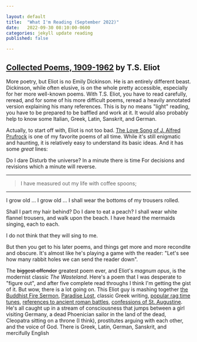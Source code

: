 ```yaml
--- 

layout: default 
title:  "What I'm Reading (September 2022)" 
date:   2022-09-30 08:10:00-0600
categories: jekyll update reading
published: false

---
```


## [Collected Poems, 1909-1962](https://www.amazon.com/T-Eliot-Collected-1909-1962-Centenary/dp/0151189781) by T.S. Eliot

More poetry, but Eliot is no Emily Dickinson.
He is an entirely different beast.
Dickinson, while often elusive, is on the whole pretty accessible, especially for her more well-known poems.
With T.S. Eliot, you have to read carefully, reread, and for some of his more difficult poems, reread a heavily annotated version explaining his many references.
This is by no means "light" reading, you have to be prepared to be baffled and work at it.
It would also probably help to know some Italian, Greek, Latin, Sanskrit, and German.

Actually, to start off with, Eliot is not too bad.
[The Love Song of J. Alfred Prufrock](https://www.poetryfoundation.org/poetrymagazine/poems/44212/the-love-song-of-j-alfred-prufrock) is one of my favorite poems of all time.
While it's still enigmatic and haunting, it is relatively easy to understand its basic ideas.
And it has some _great_ lines:

  Do I dare
  Disturb the universe?
  In a minute there is time
  For decisions and revisions which a minute will reverse.
  
-----

> I have measured out my life with coffee spoons;

----

  I grow old ... I grow old ...
  I shall wear the bottoms of my trousers rolled.
  
  Shall I part my hair behind?   Do I dare to eat a peach?
  I shall wear white flannel trousers, and walk upon the beach.
  I have heard the mermaids singing, each to each.
  
  I do not think that they will sing to me.
 
But then you get to his later poems, and things get more and more recondite and obscure.
It's almost like he's playing a game with the reader: "Let's see how many rabbit holes we can send the reader down".

The ~~biggest offender~~ greatest poem ever, and Eliot's _magnum opus_, is the modernist classic _The Wasteland_.
Here's a poem that I was desperate to "figure out", and after five complete read throughs I think I'm getting the gist of it.
But wow, there is a lot going on.
This Eliot guy is mashing together [the Buddhist Fire Sermon](https://en.wikipedia.org/wiki/%C4%80dittapariy%C4%81ya_Sutta),
[Paradise Lost](https://en.wikipedia.org/wiki/Paradise_Lost),
classic Greek writing,
[popular rag time tunes](https://wasteland.windingway.org/128/that-shakespeherian-rag),
[references to ancient roman battles](https://en.wikipedia.org/wiki/Battle_of_Mylae),
[confessions of St. Augustine](https://en.wikipedia.org/wiki/Confessions_(Augustine)).
He's all caught up in a stream of consciousness that jumps between a girl visiting Germany,
a dead Phoenician sailor in the land of the dead,
Cleopatra sitting on a throne (I think),
prostitutes arguing with each other,
and the voice of God.
There is Greek, Latin, German, Sanskrit, and mercifully English
